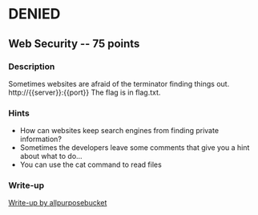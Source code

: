 # DENIED

## Web Security -- 75 points

### Description

Sometimes websites are afraid of the terminator finding things out. http://{{server}}:{{port}} The flag is in flag.txt.

### Hints

* How can websites keep search engines from finding private information?
* Sometimes the developers leave some comments that give you a hint about what to do...
* You can use the cat command to read files


### Write-up

[Write-up by allpurposebucket](https://github.com/allpurposebucket/CTF-Writeups/blob/master/ACICTF/DENIED.md)
